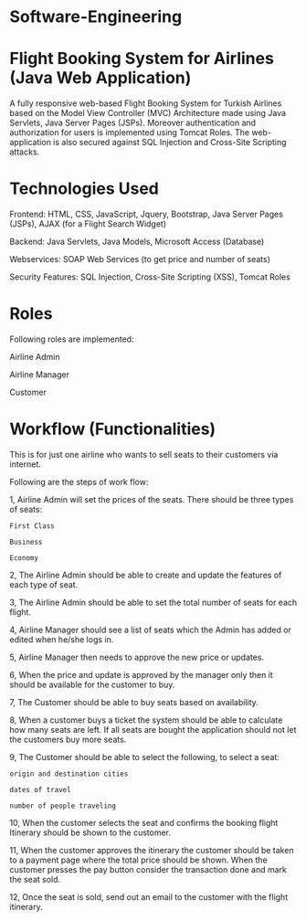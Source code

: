 # Software-Engineering 
# Flight Booking System for Airlines (Java Web Application) 


A fully responsive web-based Flight Booking System for Turkish Airlines based on the Model View Controller (MVC) Architecture made using Java Servlets, Java Server Pages (JSPs). Moreover authentication and authorization for users is implemented using Tomcat Roles. The web-application is also secured against SQL Injection and Cross-Site Scripting attacks.
# Technologies Used
Frontend: HTML, CSS, JavaScript, Jquery, Bootstrap, Java Server Pages (JSPs), AJAX (for a Flight Search Widget)

Backend: Java Servlets, Java Models, Microsoft Access (Database)

Webservices: SOAP Web Services (to get price and number of seats)

Security Features: SQL Injection, Cross-Site Scripting (XSS), Tomcat Roles

# Roles
Following roles are implemented:

 Airline Admin

 Airline Manager

 Customer

# Workflow (Functionalities)
This is for just one airline who wants to sell seats to their customers via internet.

Following are the steps of work flow:

1, Airline Admin will set the prices of the seats. There should be three types of seats:
  
    First Class
  
    Business
  
    Economy
    

2, The Airline Admin should be able to create and update the features of each type of seat.

3, The Airline Admin should be able to set the total number of seats for each flight.

4, Airline Manager should see a list of seats which the Admin has added or edited when he/she logs in.

5, Airline Manager then needs to approve the new price or updates.

6, When the price and update is approved by the manager only then it should be available for the customer to buy.

7, The Customer should be able to buy seats based on availability.

8, When a customer buys a ticket the system should be able to calculate how many seats are left. If all seats are bought the application should not let the customers buy more seats.

9, The Customer should be able to select the following, to select a seat:

    origin and destination cities
    
    dates of travel
    
    number of people traveling

10, When the customer selects the seat and confirms the booking flight Itinerary should be shown to the customer.

11, When the customer approves the itinerary the customer should be taken to a payment page where the total price should be shown. When the customer presses the pay button consider the transaction done and mark the seat sold.

12, Once the seat is sold, send out an email to the customer with the flight itinerary.
